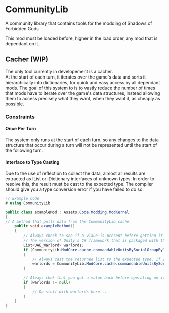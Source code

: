# CommunityLib
A community library that contains tools for the modding of Shadows of Forbidden Gods

This mod must be loaded before, higher in the load order, any mod that is dependant on it.

## Cacher (WIP)
The only tool currently in developement is a cacher.  
At the start of each turn, it iterates over the game's data and sorts it hierarchically into dictionaries, for quick and easy access by all dependant mods.
The goal of this system to is to vastly reduce the number of times that mods have to iterate over the game's data structures, instead allowing them to access precisely  what they want, when they want it, as cheaply as possible.

### Constraints
#### Once Per Turn
The system only runs at the start of each turn, so any changes to the data structure that occur during a turn will not be represented until the start of the following turn.

#### Interface to Type Casting
Due to the use of reflection to collect the data, almost all results are extracted as IList or IDictionary interfaces of unknown types. In order to resolve this, the result must be cast to the expected type.
The compiler should give you a type conversion error if you have failed to do so.
```csharp
// Example Code
# using CommunityLib

public class exampleMod : Assets.Code.Modding.ModKernel
{
// A method that pulls data from the CommunityLib cache.
    public void exampleMethod()
    {
        // Always check to see if a vlaue is present before getting it's data.
        // The version of Unity's C# framework that is packaged with the game does not implement IDictionary.TryGetValue(key), thus this 'if contains key get value' structure is neccesary.
        List<UAE_Warlord> warlords;
        if (CommunityLib.ModCore.cache.commandableUnitsBySocialGroupByType.Contains(exampleOrcSocialGroup) && CommunityLib.ModCore.cache.commandableUnitsBySocialGroupByType[exampleOrcSocialGroup].Contains(typeof(UAE_Warlord)))
        {
            // Always cast the returned list to the expected type. If you use the wrong types here, you will generate runtime errors that will get past the compiler.
            warlords = CommunityLib.ModCore.cache.commandableUnitsBySocialGroupByType[exampleOrcSocialGroup][typeof(UAE_Warlord)] as List<UAE_Warlord>;
        {
        
        // Always chek that you got a value back before operating on it.
        if (warlords != null)
        {
            // Do stuff with warlords here...
        }
    }
}

```
